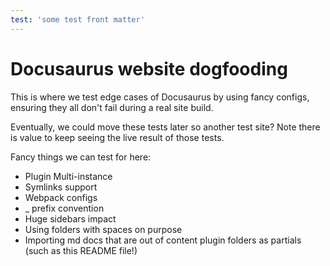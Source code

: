 ```yaml
---
test: 'some test front matter'
---
```


# Docusaurus website dogfooding

This is where we test edge cases of Docusaurus by using fancy configs, ensuring they all don't fail during a real site build.

Eventually, we could move these tests later so another test site? Note there is value to keep seeing the live result of those tests.

Fancy things we can test for here:

- Plugin Multi-instance
- Symlinks support
- Webpack configs
- \_ prefix convention
- Huge sidebars impact
- Using folders with spaces on purpose
- Importing md docs that are out of content plugin folders as partials (such as this README file!)
